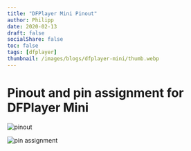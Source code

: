 ```yaml
---
title: "DFPlayer Mini Pinout"
author: Philipp
date: 2020-02-13
draft: false
socialShare: false
toc: false
tags: [dfplayer]
thumbnail: /images/blogs/dfplayer-mini/thumb.webp
---
```


# Pinout and pin assignment for DFPlayer Mini

![pinout](/images/blogs/dfplayer-mini/pinout.webp)

![pin assignment](/images/blogs/dfplayer-mini/pin-assignment.webp)
